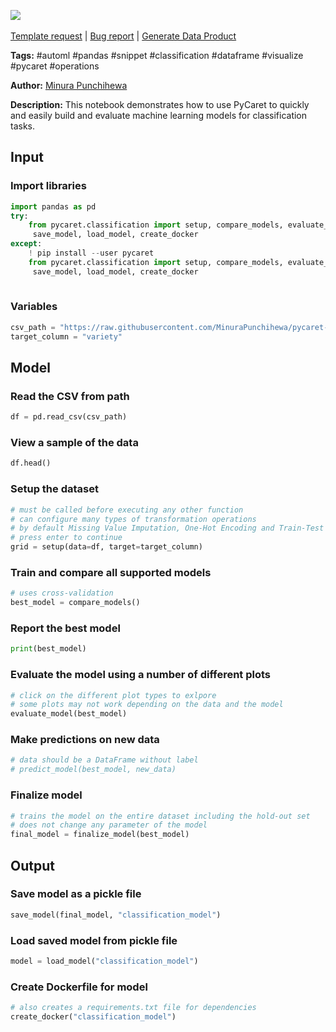 <a href="https://app.naas.ai/user-redirect/naas/downloader?url=https://raw.githubusercontent.com/jupyter-naas/awesome-notebooks/master/PyCaret/PyCaret_automl_classification.ipynb" target="_parent"><img src="https://naasai-public.s3.eu-west-3.amazonaws.com/open_in_naas.svg"/></a><br><br><a href="https://github.com/jupyter-naas/awesome-notebooks/issues/new?assignees=&labels=&template=template-request.md&title=Tool+-+Action+of+the+notebook+">Template request</a> | <a href="https://github.com/jupyter-naas/awesome-notebooks/issues/new?assignees=&labels=bug&template=bug_report.md&title=PyCaret+-+Automl+classification:+Error+short+description">Bug report</a> | <a href="https://app.naas.ai/user-redirect/naas/downloader?url=https://raw.githubusercontent.com/jupyter-naas/awesome-notebooks/master/Naas/Naas_Start_data_product.ipynb" target="_parent">Generate Data Product</a>

**Tags:** #automl #pandas #snippet #classification #dataframe #visualize #pycaret #operations

**Author:** [Minura Punchihewa](https://www.linkedin.com/in/minurapunchihewa/)

**Description:** This notebook demonstrates how to use PyCaret to quickly and easily build and evaluate machine learning models for classification tasks.

## Input

### Import libraries


```python
import pandas as pd
try:
    from pycaret.classification import setup, compare_models, evaluate_model, predict_model, finalize_model, \
     save_model, load_model, create_docker
except:
    ! pip install --user pycaret
    from pycaret.classification import setup, compare_models, evaluate_model, predict_model, finalize_model, \
     save_model, load_model, create_docker
    
```

### Variables


```python
csv_path = "https://raw.githubusercontent.com/MinuraPunchihewa/pycaret-automl/main/data/iris.csv"
target_column = "variety"
```

## Model

### Read the CSV from path


```python
df = pd.read_csv(csv_path)
```

### View a sample of the data


```python
df.head()
```

### Setup the dataset


```python
# must be called before executing any other function
# can configure many types of transformation operations
# by default Missing Value Imputation, One-Hot Encoding and Train-Test Split operations will be performed
# press enter to continue
grid = setup(data=df, target=target_column)
```

### Train and compare all supported models


```python
# uses cross-validation
best_model = compare_models()
```

### Report the best model


```python
print(best_model)
```

### Evaluate the model using a number of different plots


```python
# click on the different plot types to exlpore
# some plots may not work depending on the data and the model
evaluate_model(best_model)
```

### Make predictions on new data


```python
# data should be a DataFrame without label
# predict_model(best_model, new_data)
```

### Finalize model


```python
# trains the model on the entire dataset including the hold-out set
# does not change any parameter of the model
final_model = finalize_model(best_model)
```

## Output

### Save model as a pickle file


```python
save_model(final_model, "classification_model")
```

### Load saved model from pickle file


```python
model = load_model("classification_model")
```

### Create Dockerfile for model


```python
# also creates a requirements.txt file for dependencies
create_docker("classification_model")
```
